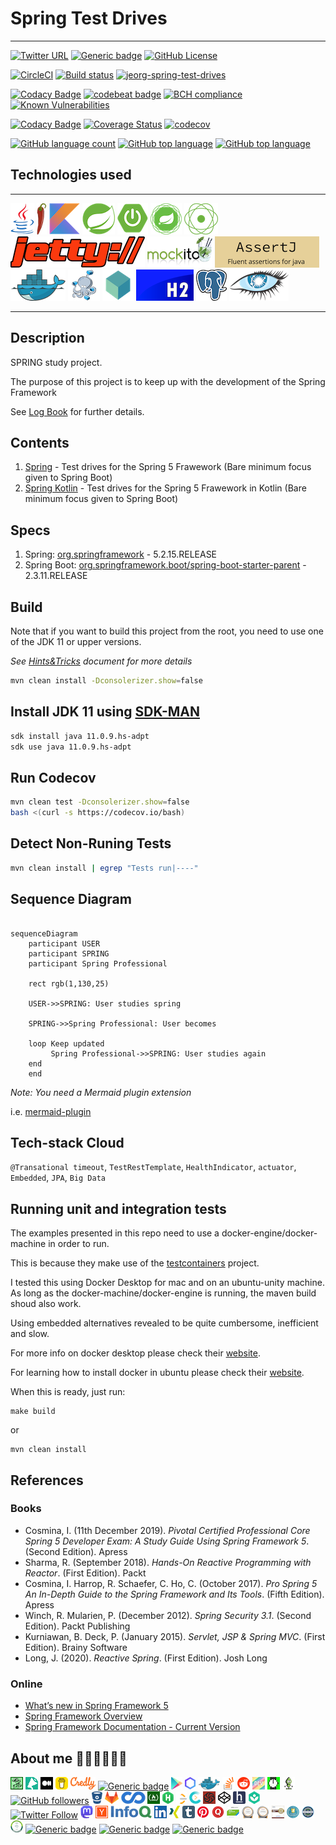 # Spring Test Drives

---

[![Twitter URL](https://img.shields.io/twitter/url?logoColor=blue&style=social&url=https%3A%2F%2Fimg.shields.io%2Ftwitter%2Furl%3Fstyle%3Dsocial)](https://twitter.com/intent/tweet?text=%20Checkout%20this%20%40github%20repo%20by%20%40joaofse%20%F0%9F%91%A8%F0%9F%8F%BD%E2%80%8D%F0%9F%92%BB%3A%20https%3A//github.com/jesperancinha/jeorg-spring-test-drives)
[![Generic badge](https://img.shields.io/static/v1.svg?label=GitHub&message=Spring%20Test%20Drives&color=informational)](https://github.com/jesperancinha/jeorg-spring-test-drives)
[![GitHub License](https://img.shields.io/badge/license-Apache%20License%202.0-blue.svg?style=flat)](https://www.apache.org/licenses/LICENSE-2.0)

[![CircleCI](https://circleci.com/gh/jesperancinha/jeorg-spring-test-drives.svg?style=svg)](https://circleci.com/gh/jesperancinha/jeorg-spring-test-drives)
[![Build status](https://ci.appveyor.com/api/projects/status/wksvhmqaq0sd8505?svg=true)](https://ci.appveyor.com/project/jesperancinha/jeorg-spring-test-drives)
[![jeorg-spring-test-drives](https://github.com/jesperancinha/jeorg-spring-test-drives/actions/workflows/jeorg-spring-test-drives.yml/badge.svg)](https://github.com/jesperancinha/jeorg-spring-test-drives/actions/workflows/jeorg-spring-test-drives.yml)

[![Codacy Badge](https://app.codacy.com/project/badge/Grade/9d14f60a58bd456fb1084860b5a46871)](https://www.codacy.com/gh/jesperancinha/jeorg-spring-test-drives/dashboard?utm_source=github.com&amp;utm_medium=referral&amp;utm_content=jesperancinha/jeorg-spring-test-drives&amp;utm_campaign=Badge_Grade)
[![codebeat badge](https://codebeat.co/badges/b9097b8c-40f8-48bf-beb3-2007803b4bad)](https://codebeat.co/projects/github-com-jesperancinha-jeorg-spring-test-drives-master)
[![BCH compliance](https://bettercodehub.com/edge/badge/jesperancinha/jeorg-spring-test-drives?branch=master)](https://bettercodehub.com/results/jesperancinha/jeorg-spring-test-drives)
[![Known Vulnerabilities](https://snyk.io/test/github/jesperancinha/jeorg-spring-test-drives/badge.svg)](https://snyk.io/test/github/jesperancinha/jeorg-spring-test-drives)

[![Codacy Badge](https://app.codacy.com/project/badge/Coverage/9d14f60a58bd456fb1084860b5a46871)](https://www.codacy.com/gh/jesperancinha/jeorg-spring-test-drives/dashboard?utm_source=github.com&utm_medium=referral&utm_content=jesperancinha/jeorg-spring-test-drives&utm_campaign=Badge_Coverage)
[![Coverage Status](https://coveralls.io/repos/github/jesperancinha/jeorg-spring-test-drives/badge.svg?branch=master)](https://coveralls.io/github/jesperancinha/jeorg-spring-test-drives?branch=master)
[![codecov](https://codecov.io/gh/jesperancinha/jeorg-spring-test-drives/branch/master/graph/badge.svg?token=08TJV16VKG)](https://codecov.io/gh/jesperancinha/jeorg-spring-test-drives)

[![GitHub language count](https://img.shields.io/github/languages/count/jesperancinha/jeorg-spring-test-drives.svg)](#)
[![GitHub top language](https://img.shields.io/github/languages/top/jesperancinha/jeorg-spring-test-drives.svg)](#)
[![GitHub top language](https://img.shields.io/github/languages/code-size/jesperancinha/jeorg-spring-test-drives.svg)](#)

## Technologies used

---

[![alt text](https://raw.githubusercontent.com/jesperancinha/project-signer/master/project-signer-templates/icons-50/java-50.png "Java")](https://www.oracle.com/nl/java/)
[![alt text](https://raw.githubusercontent.com/jesperancinha/project-signer/master/project-signer-templates/icons-50/lombok-50.png "Lombok")](https://projectlombok.org/)
[![alt text](https://raw.githubusercontent.com/jesperancinha/project-signer/master/project-signer-templates/icons-50/kotlin-50.png "Kotlin")](https://kotlinlang.org/)
[![alt text](https://raw.githubusercontent.com/jesperancinha/project-signer/master/project-signer-templates/icons-50/spring-50.png "Spring Framework")](https://spring.io/projects/spring-framework)
[![alt text](https://raw.githubusercontent.com/jesperancinha/project-signer/master/project-signer-templates/icons-50/spring-boot-50.png "Spring Boot")](https://spring.io/projects/spring-boot)
[![alt text](https://raw.githubusercontent.com/jesperancinha/project-signer/master/project-signer-templates/icons-50/spring-webflux-50.png "Spring Webfllux")](https://spring.io/projects/spring-boot)
[![alt text](https://raw.githubusercontent.com/jesperancinha/project-signer/master/project-signer-templates/icons-50/spring-reactor-50.png "Spring Reactor")](https://spring.io/reactive)
[![alt text](https://raw.githubusercontent.com/jesperancinha/project-signer/master/project-signer-templates/icons-50/jetty-50.png "Jetty")](https://www.eclipse.org/jetty/)
[![alt text](https://raw.githubusercontent.com/jesperancinha/project-signer/master/project-signer-templates/icons-50/mockito-50.png "Mockito")](https://site.mockito.org/)
[![alt text](https://raw.githubusercontent.com/jesperancinha/project-signer/master/project-signer-templates/icons-50/assertj-50.png "AssertJ")](https://assertj.github.io/doc/)
[![alt text](https://raw.githubusercontent.com/jesperancinha/project-signer/master/project-signer-templates/icons-50/docker-50.png "Docker")](https://www.docker.com/)
[![alt text](https://raw.githubusercontent.com/jesperancinha/project-signer/master/project-signer-templates/icons-50/docker-compose-50.png "Docker Compose")](https://docs.docker.com/compose/)
[![alt text](https://raw.githubusercontent.com/jesperancinha/project-signer/master/project-signer-templates/icons-50/testcontainers-50.png "Test containers")](https://www.testcontainers.org/)
[![alt text](https://raw.githubusercontent.com/jesperancinha/project-signer/master/project-signer-templates/icons-50/h2-50.png "H2")](https://www.h2database.com/)
[![alt text](https://raw.githubusercontent.com/jesperancinha/project-signer/master/project-signer-templates/icons-50/postgres-50.png "Postgres")](https://www.postgresql.org/)
[![alt text](https://raw.githubusercontent.com/jesperancinha/project-signer/master/project-signer-templates/icons-50/cassandra-50.png "Cassandra")](http://cassandra.apache.org/)

---

## Description

SPRING study project.

The purpose of this project is to keep up with the development of the Spring Framework

See [Log Book](./LogBook.md) for further details.

## Contents

1.  [Spring](./jeorg-spring-5) - Test drives for the Spring 5 Frawework (Bare minimum focus given to Spring Boot)
2.  [Spring Kotlin](./jeorg-spring-kotlin-5) - Test drives for the Spring 5 Frawework in Kotlin (Bare minimum focus given to Spring Boot)

## Specs

1.  Spring: [org.springframework](https://mvnrepository.com/artifact/org.springframework/) - 5.2.15.RELEASE
2.  Spring Boot: [org.springframework.boot/spring-boot-starter-parent](https://mvnrepository.com/artifact/org.springframework.boot/spring-boot-starter-parent) - 2.3.11.RELEASE

## Build

Note that if you want to build this project from the root, you need to use one of the JDK 11 or upper versions.

<i>See [Hints&Tricks](https://github.com/jesperancinha/project-signer/blob/master/project-signer-templates/Hints%26Tricks.md)
document for more details</i>
```bash
mvn clean install -Dconsolerizer.show=false
```

## Install JDK 11 using [SDK-MAN](https://sdkman.io/)

```bash
sdk install java 11.0.9.hs-adpt
sdk use java 11.0.9.hs-adpt
```

## Run Codecov

```bash
mvn clean test -Dconsolerizer.show=false
bash <(curl -s https://codecov.io/bash)
```

## Detect Non-Runing Tests

```bash
mvn clean install | egrep "Tests run|----"
```
## Sequence Diagram

```mermaid

sequenceDiagram
    participant USER
    participant SPRING
    participant Spring Professional
    
    rect rgb(1,130,25)
    
    USER->>SPRING: User studies spring
    
    SPRING->>Spring Professional: User becomes
 
    loop Keep updated
         Spring Professional->>SPRING: User studies again
    end
    end
```

<i>Note: You need a Mermaid plugin extension</i>

i.e. [mermaid-plugin](https://chrome.google.com/webstore/detail/mermaid-diagrams/phfcghedmopjadpojhmmaffjmfiakfil/related)

## Tech-stack Cloud

`@Transational timeout`, `TestRestTemplate`, `HealthIndicator`, `actuator`, `Embedded`, `JPA`, `Big Data`

## Running unit and integration tests

The examples presented in this repo need to use a docker-engine/docker-machine in order to run.

This is because they make use of the [testcontainers](https://www.testcontainers.org/) project.

I tested this using Docker Desktop for mac and on an ubuntu-unity machine. As long as the docker-machine/docker-engine is running, the maven build shoud also work.

Using embedded alternatives revealed to be quite cumbersome, inefficient and slow.

For more info on docker desktop please check their [website](https://www.docker.com/).

For learning how to install docker in ubuntu please check their [website](https://docs.docker.com/engine/install/ubuntu/).

When this is ready, just run:

```shell
make build
```

or

```shell
mvn clean install
```

## References

### Books

-   Cosmina, I. (11th December 2019). <i>Pivotal Certified Professional Core Spring 5 Developer Exam: A Study Guide Using Spring Framework 5</i>. (Second Edition). Apress
-   Sharma, R. (September 2018). <i>Hands-On Reactive Programming with Reactor</i>. (First Edition). Packt
-   Cosmina, I. Harrop, R. Schaefer, C. Ho, C. (October 2017). <i>Pro Spring 5 An In-Depth Guide to the Spring Framework and Its Tools</i>. (Fifth Edition). Apress
-   Winch, R. Mularien, P. (December 2012). <i>Spring Security 3.1</i>. (Second Edition). Packt Publishing
-   Kurniawan, B. Deck, P. (January 2015). <i>Servlet, JSP & Spring MVC</i>. (First Edition). Brainy Software
-   Long, J. (2020). <i>Reactive Spring</i>. (First Edition). Josh Long

### Online

-   [What’s new in Spring Framework 5](https://developer.ibm.com/languages/java/tutorials/j-whats-new-in-spring-framework-5-theedom)
-   [Spring Framework Overview](https://docs.spring.io/spring-framework/docs/5.1.18.RELEASE/spring-framework-reference/overview.html)
-   [Spring Framework Documentation - Current Version](https://docs.spring.io/spring-framework/docs/current/reference/html/index.html)

## About me 👨🏽‍💻🚀🏳️‍🌈

[![alt text](https://raw.githubusercontent.com/jesperancinha/project-signer/master/project-signer-templates/icons-20/JEOrgLogo-20.png "João Esperancinha Homepage")](http://joaofilipesabinoesperancinha.nl)
[![alt text](https://raw.githubusercontent.com/jesperancinha/project-signer/master/project-signer-templates/icons-20/sessionize-20.png "Sessionize")](https://sessionize.com/joao-esperancinha/)
[![alt text](https://raw.githubusercontent.com/jesperancinha/project-signer/master/project-signer-templates/icons-20/medium-20.png "Medium")](https://medium.com/@jofisaes)
[![alt text](https://raw.githubusercontent.com/jesperancinha/project-signer/master/project-signer-templates/icons-20/bmc-20.png "Buy me a Coffe")](https://www.buymeacoffee.com/jesperancinha)
[![alt text](https://raw.githubusercontent.com/jesperancinha/project-signer/master/project-signer-templates/icons-20/credly-20.png "Credly")](https://www.credly.com/users/joao-esperancinha)
[![Generic badge](https://img.shields.io/static/v1.svg?label=WWW&message=joaofilipesabinoesperancinha.nl&color=6495ED "João Esperancinha Homepage")](https://joaofilipesabinoesperancinha.nl/)
[![alt text](https://raw.githubusercontent.com/jesperancinha/project-signer/master/project-signer-templates/icons-20/google-apps-20.png "Google Apps")](https://play.google.com/store/apps/developer?id=Joao+Filipe+Sabino+Esperancinha)
[![alt text](https://raw.githubusercontent.com/jesperancinha/project-signer/master/project-signer-templates/icons-20/sonatype-20.png "Sonatype Search Repos")](https://search.maven.org/search?q=org.jesperancinha)
[![alt text](https://raw.githubusercontent.com/jesperancinha/project-signer/master/project-signer-templates/icons-20/docker-20.png "Docker Images")](https://hub.docker.com/u/jesperancinha)
[![alt text](https://raw.githubusercontent.com/jesperancinha/project-signer/master/project-signer-templates/icons-20/stack-overflow-20.png)](https://stackoverflow.com/users/3702839/joao-esperancinha)
[![alt text](https://raw.githubusercontent.com/jesperancinha/project-signer/master/project-signer-templates/icons-20/reddit-20.png "Reddit")](https://www.reddit.com/user/jesperancinha/)
[![alt text](https://raw.githubusercontent.com/jesperancinha/project-signer/master/project-signer-templates/icons-20/devto-20.png "Dev To")](https://dev.to/jofisaes)
[![alt text](https://raw.githubusercontent.com/jesperancinha/project-signer/master/project-signer-templates/icons-20/hackernoon-20.jpeg "Hackernoon")](https://hackernoon.com/@jesperancinha)
[![alt text](https://raw.githubusercontent.com/jesperancinha/project-signer/master/project-signer-templates/icons-20/codeproject-20.png "Code Project")](https://www.codeproject.com/Members/jesperancinha)
[![GitHub followers](https://img.shields.io/github/followers/jesperancinha.svg?label=Jesperancinha&style=social "GitHub")](https://github.com/jesperancinha)
[![alt text](https://raw.githubusercontent.com/jesperancinha/project-signer/master/project-signer-templates/icons-20/bitbucket-20.png "BitBucket")](https://bitbucket.org/jesperancinha)
[![alt text](https://raw.githubusercontent.com/jesperancinha/project-signer/master/project-signer-templates/icons-20/gitlab-20.png "GitLab")](https://gitlab.com/jesperancinha)
[![alt text](https://raw.githubusercontent.com/jesperancinha/project-signer/master/project-signer-templates/icons-20/coursera-20.png "Coursera")](https://www.coursera.org/user/da3ff90299fa9297e283ee8e65364ffb)
[![alt text](https://raw.githubusercontent.com/jesperancinha/project-signer/master/project-signer-templates/icons-20/free-code-camp-20.jpg "FreeCodeCamp")](https://www.freecodecamp.org/jofisaes)
[![alt text](https://raw.githubusercontent.com/jesperancinha/project-signer/master/project-signer-templates/icons-20/hackerrank-20.png "HackerRank")](https://www.hackerrank.com/jofisaes)
[![alt text](https://raw.githubusercontent.com/jesperancinha/project-signer/master/project-signer-templates/icons-20/leet-code-20.png "LeetCode")](https://leetcode.com/jofisaes)
[![alt text](https://raw.githubusercontent.com/jesperancinha/project-signer/master/project-signer-templates/icons-20/codebyte-20.png "Codebyte")](https://coderbyte.com/profile/jesperancinha)
[![alt text](https://raw.githubusercontent.com/jesperancinha/project-signer/master/project-signer-templates/icons-20/codewars-20.png "CodeWars")](https://www.codewars.com/users/jesperancinha)
[![alt text](https://raw.githubusercontent.com/jesperancinha/project-signer/master/project-signer-templates/icons-20/codepen-20.png "Code Pen")](https://codepen.io/jesperancinha)
[![alt text](https://raw.githubusercontent.com/jesperancinha/project-signer/master/project-signer-templates/icons-20/hacker-earth-20.png "Hacker Earth")](https://www.hackerearth.com/@jofisaes)
[![alt text](https://raw.githubusercontent.com/jesperancinha/project-signer/master/project-signer-templates/icons-20/khan-academy-20.png "Khan Academy")](https://www.khanacademy.org/profile/jofisaes)
[![Twitter Follow](https://img.shields.io/twitter/follow/joaofse?label=João%20Esperancinha&style=social "Twitter")](https://twitter.com/joaofse)
[![alt text](https://raw.githubusercontent.com/jesperancinha/project-signer/master/project-signer-templates/icons-20/mastodon-20.png "Mastodon")](https://masto.ai/@jesperancinha)
[![alt text](https://raw.githubusercontent.com/jesperancinha/project-signer/master/project-signer-templates/icons-20/hacker-news-20.png "Hacker News")](https://news.ycombinator.com/user?id=jesperancinha)
[![alt text](https://raw.githubusercontent.com/jesperancinha/project-signer/master/project-signer-templates/icons-20/infoq-20.png "InfoQ")](https://www.infoq.com/profile/Joao-Esperancinha.2/)
[![alt text](https://raw.githubusercontent.com/jesperancinha/project-signer/master/project-signer-templates/icons-20/linkedin-20.png "LinkedIn")](https://www.linkedin.com/in/joaoesperancinha/)
[![alt text](https://raw.githubusercontent.com/jesperancinha/project-signer/master/project-signer-templates/icons-20/xing-20.png "Xing")](https://www.xing.com/profile/Joao_Esperancinha/cv)
[![alt text](https://raw.githubusercontent.com/jesperancinha/project-signer/master/project-signer-templates/icons-20/tumblr-20.png "Tumblr")](https://jofisaes.tumblr.com/)
[![alt text](https://raw.githubusercontent.com/jesperancinha/project-signer/master/project-signer-templates/icons-20/pinterest-20.png "Pinterest")](https://nl.pinterest.com/jesperancinha/)
[![alt text](https://raw.githubusercontent.com/jesperancinha/project-signer/master/project-signer-templates/icons-20/quora-20.png "Quora")](https://nl.quora.com/profile/Jo%C3%A3o-Esperancinha)
[![VMware Spring Professional 2021](https://raw.githubusercontent.com/jesperancinha/project-signer/master/project-signer-templates/badges/vmware-spring-professional-2021-20.png "VMware Spring Professional 2021")](https://www.credly.com/badges/762fa7a4-9cf4-417d-bd29-7e072d74cdb7)
[![Oracle Certified Professional, JEE 7 Developer](https://raw.githubusercontent.com/jesperancinha/project-signer/master/project-signer-templates/badges/oracle-certified-professional-java-ee-7-application-developer-20.png "Oracle Certified Professional, JEE7 Developer")](https://www.credly.com/badges/27a14e06-f591-4105-91ca-8c3215ef39a2)
[![Oracle Certified Professional, Java SE 11 Programmer](https://raw.githubusercontent.com/jesperancinha/project-signer/master/project-signer-templates/badges/oracle-certified-professional-java-se-11-developer-20.png "Oracle Certified Professional, Java SE 11 Programmer")](https://www.credly.com/badges/87609d8e-27c5-45c9-9e42-60a5e9283280)
[![IBM Cybersecurity Analyst Professional](https://raw.githubusercontent.com/jesperancinha/project-signer/master/project-signer-templates/badges/ibm-cybersecurity-analyst-professional-certificate-20.png "IBM Cybersecurity Analyst Professional")](https://www.credly.com/badges/ad1f4abe-3dfa-4a8c-b3c7-bae4669ad8ce)
[![Certified Advanced JavaScript Developer](https://raw.githubusercontent.com/jesperancinha/project-signer/master/project-signer-templates/badges/cancanit-badge-1462-20.png "Certified Advanced JavaScript Developer")](https://cancanit.com/certified/1462/)
[![Certified Neo4j Professional](https://raw.githubusercontent.com/jesperancinha/project-signer/master/project-signer-templates/badges/professional_neo4j_developer-20.png "Certified Neo4j Professional")](https://graphacademy.neo4j.com/certificates/c279afd7c3988bd727f8b3acb44b87f7504f940aac952495ff827dbfcac024fb.pdf)
[![Deep Learning](https://raw.githubusercontent.com/jesperancinha/project-signer/master/project-signer-templates/badges/deep-learning-20.png "Deep Learning")](https://www.credly.com/badges/8d27e38c-869d-4815-8df3-13762c642d64)
[![Generic badge](https://img.shields.io/static/v1.svg?label=GitHub&message=JEsperancinhaOrg&color=yellow "jesperancinha.org dependencies")](https://github.com/JEsperancinhaOrg)
[![Generic badge](https://img.shields.io/static/v1.svg?label=All%20Badges&message=Badges&color=red "All badges")](https://joaofilipesabinoesperancinha.nl/badges)
[![Generic badge](https://img.shields.io/static/v1.svg?label=Status&message=Project%20Status&color=red "Project statuses")](https://github.com/jesperancinha/project-signer/blob/master/project-signer-quality/Build.md)
